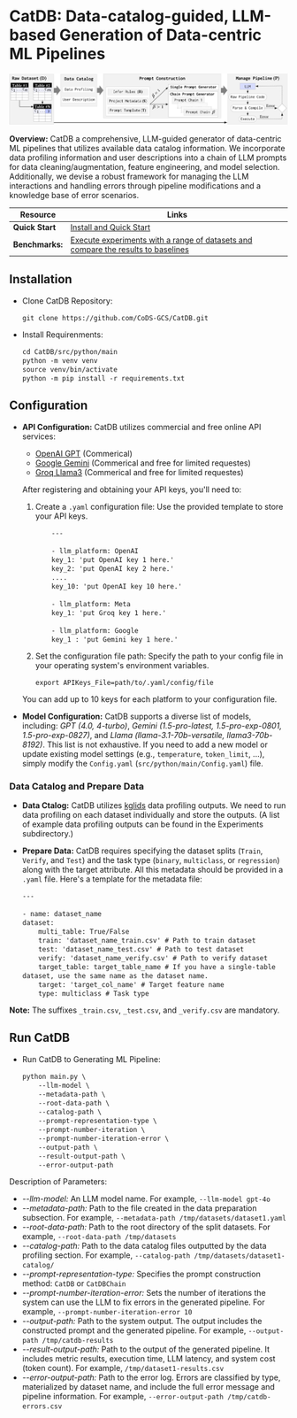 # CatDB: Data-catalog-guided, LLM-based Generation of Data-centric ML Pipelines

![Overview](images/workflow.png)

**Overview:** CatDB a comprehensive, LLM-guided generator of data-centric ML pipelines that utilizes available data catalog information. We incorporate data profiling information and user descriptions into a chain of LLM prompts for data cleaning/augmentation, feature engineering, and model selection. Additionally, we devise a robust framework for managing the LLM interactions and handling errors through pipeline modifications and a knowledge base of error scenarios.


Resource        | Links
----------------|------
**Quick Start** | [Install and Quick Start]()
**Benchmarks:** | [Execute experiments with a range of datasets and compare the results to baselines]()


## Installation
* Clone CatDB Repository:
    ```
    git clone https://github.com/CoDS-GCS/CatDB.git
    ```
* Install Requirenments:
    ```
    cd CatDB/src/python/main
    python -m venv venv
    source venv/bin/activate 
    python -m pip install -r requirements.txt
    ```
## Configuration
- **API Configuration:** CatDB utilizes commercial and free online API services:
    - [OpenAI GPT](https://platform.openai.com/) (Commerical)
    - [Google Gemini](https://aistudio.google.com/) (Commerical and free for limited requestes)
    - [Groq Llama3](https://console.groq.com) (Commerical and free for limited requestes)
    
    After registering and obtaining your API keys, you'll need to: 
    1. Create a `.yaml` configuration file: Use the provided template to store your API keys.
        ```
            ---

            - llm_platform: OpenAI
            key_1: 'put OpenAI key 1 here.'
            key_2: 'put OpenAI key 2 here.'
            ....
            key_10: 'put OpenAI key 10 here.'

            - llm_platform: Meta
            key_1: 'put Groq key 1 here.'

            - llm_platform: Google
            key_1 : 'put Gemini key 1 here.'
        ```
    2. Set the configuration file path: Specify the path to your config file in your operating system's environment variables.
        ```
        export APIKeys_File=path/to/.yaml/config/file
        ```

    
    You can add up to 10 keys for each platform to your configuration file.

- **Model Configuration:** CatDB supports a diverse list of models, including: *GPT (4.0, 4-turbo)*, *Gemini (1.5-pro-latest, 1.5-pro-exp-0801, 1.5-pro-exp-0827)*, and 
*Llama (llama-3.1-70b-versatile, llama3-70b-8192)*. This list is not exhaustive. If you need to add a new model or update existing model settings (e.g., `temperature`, `token_limit`, ...), simply modify the `Config.yaml` (`src/python/main/Config.yaml`) file.     
    
### Data Catalog and Prepare Data
* **Data Ctalog:** CatDB utilizes [kglids](https://github.com/CoDS-GCS/kglids) data profiling outputs. We need to run data profiling on each dataset individually and store the outputs. (A list of example data profiling outputs can be found in the Experiments subdirectory.)
* **Prepare Data:** CatDB requires specifying the dataset splits (`Train`, `Verify`, and `Test`) and the task type (`binary`, `multiclass`, or `regression`) along with the target attribute. All this metadata should be provided in a `.yaml` file. Here's a template for the metadata file:

    ```
    --- 
 
    - name: dataset_name
    dataset:
        multi_table: True/False
        train: 'dataset_name_train.csv' # Path to train dataset
        test: 'dataset_name_test.csv' # Path to test dataset
        verify: 'dataset_name_verify.csv' # Path to verify dataset
        target_table: target_table_name # If you have a single-table dataset, use the same name as the dataset name.
        target: 'target_col_name' # Target feature name
        type: multiclass # Task type
    ```
**Note:** The suffixes `_train.csv`, `_test.csv`, and `_verify.csv` are mandatory.

## Run CatDB
* Run CatDB to Generating ML Pipeline:
    ```
    python main.py \
        --llm-model \ 
        --metadata-path \
        --root-data-path \
        --catalog-path \
        --prompt-representation-type \
        --prompt-number-iteration \
        --prompt-number-iteration-error \
        --output-path \
        --result-output-path \
        --error-output-path
    ```

Description of Parameters:
- *--llm-model:* An LLM model name. For example, `--llm-model gpt-4o`
- *--metadata-path:* Path to the file created in the data preparation subsection. For example, `--metadata-path /tmp/datasets/dataset1.yaml`
- *--root-data-path:* Path to the root directory of the split datasets. For example, `--root-data-path /tmp/datasets`
- *--catalog-path:* Path to the data catalog files outputted by the data profiling section. For example, `--catalog-path /tmp/datasets/dataset1-catalog/`
- *--prompt-representation-type:* Specifies the prompt construction method: `CatDB` or `CatDBChain`
- *--prompt-number-iteration-error:* Sets the number of iterations the system can use the LLM to fix errors in the generated pipeline. For example, `--prompt-number-iteration-error 10`
- *--output-path:* Path to the system output. The output includes the constructed prompt and the generated pipeline. For example, `--output-path /tmp/catdb-results`
- *--result-output-path:* Path to the output of the generated pipeline. It includes metric results, execution time, LLM latency, and system cost (token count). For example, `/tmp/dataset1-results.csv`
- *--error-output-path:* Path to the error log. Errors are classified by type, materialized by dataset name, and include the full error message and pipeline information. For example, `--error-output-path /tmp/catdb-errors.csv`

